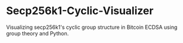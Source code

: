 # Secp256k1-Cyclic-Visualizer
Visualizing secp256k1's cyclic group structure in Bitcoin ECDSA using group theory and Python.
